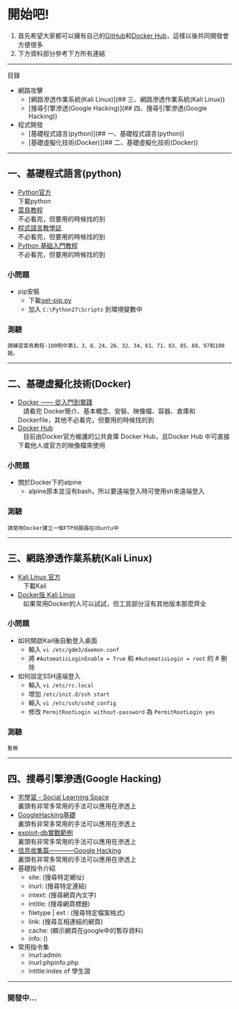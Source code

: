 開始吧!
===
1. 首先希望大家都可以擁有自己的[GitHub](https://github.com/)和[Docker Hub](https://hub.docker.com/)，這樣以後共同開發會方便很多<br>
2. 下方資料部分參考下方所有連結
---
目錄
* 網路攻擊
    * [網路滲透作業系統(Kali Linux)](## 三、網路滲透作業系統(Kali Linux))
    * [搜尋引擎滲透(Google Hacking)](## 四、搜尋引擎滲透(Google Hacking))
* 程式開發
    * [基礎程式語言(python)](## 一、基礎程式語言(python))
    * [基礎虛擬化技術(Docker)](## 二、基礎虛擬化技術(Docker))
---
## 一、基礎程式語言(python)
* [Python官方](https://www.python.org/)<br>
    下載python
* [菜鳥教程](http://www.runoob.com/python/python-tutorial.html)<br>
    不必看完，但要用的時候找的到
* [程式語言教學誌](http://kaiching.org/pydoing/python.html)<br>
    不必看完，但要用的時候找的到
* [Python 基础入門教程](https://alleniverson.gitbooks.io/python2-course/content/)<br>
    不必看完，但要用的時候找的到
### 小問題
* pip安裝
  - 下載[get-pip.py](https://bootstrap.pypa.io/get-pip.py)
  - 加入 `C:\Python27\Scripts` 到環境變數中
### 測驗
    請練習菜鳥教程-100例中第1、3、8、24、26、32、34、61、71、83、85、88、97和100題。
---
## 二、基礎虛擬化技術(Docker)
* [Docker —— 從入門到實踐](https://philipzheng.gitbooks.io/docker_practice/content/)<br>
    請看完 Docker簡介、基本概念、安裝、映像檔、容器、倉庫和Dockerfile，其他不必看完，但要用的時候找的到
* [Docker Hub](https://hub.docker.com/)<br>
    目前由Docker官方維護的公共倉庫 Docker Hub，且Docker Hub 中可直接下載他人或官方的映像檔來使用
### 小問題
* 關於Docker下的alpine
  - alpine原本並沒有bash，所以要遠端登入時可使用sh來遠端登入
### 測驗
    請使用Docker建立一個FTP伺服器在Ubuntu中
---
## 三、網路滲透作業系統(Kali Linux)
* [Kali Linux 官方](https://www.kali.org/)<br>
    下載Kali
* [Docker版 Kali Linux](https://hub.docker.com/r/kalilinux/kali-linux-docker/)<br>
    如果常用Docker的人可以試試，但工具部分沒有其他版本那麼齊全
### 小問題
* 如何開啟Kail後自動登入桌面
  - 輸入 `vi /etc/gdm3/daemon.conf`
  - 將 `#AutomaticLoginEnable = True` 和 `#AutomaticLogin = root` 的 # 刪除
* 如何設定SSH遠端登入
  - 輸入 `vi /etc/rc.local`
  - 增加 `/etc/init.d/ssh start`
  - 輸入 `vi /etc/ssh/sshd_config`
  - 修改 `PermitRootLogin without-password` 為 `PermitRootLogin yes`
### 測驗
    暫無
---
## 四、搜尋引擎滲透(Google Hacking)
* [宅學習 - Social Learning Space](https://sls.weco.net/node/12922)<br>
    裏頭有非常多常用的手法可以應用在滲透上
* [GoogleHacking基礎](http://www.vixual.net/blog/archives/152)<br>
    裏頭有非常多常用的手法可以應用在滲透上
* [exploit-db實戰範例](https://www.exploit-db.com/google-hacking-database/)<br>
    裏頭有非常多常用的手法可以應用在滲透上
* [信息收集篇————Google Hacking](https://blog.csdn.net/Fly_hps/article/details/79404270)<br>
    裏頭有非常多常用的手法可以應用在滲透上
* 基礎指令介紹
  - site: (搜尋特定網址)
  - inurl: (搜尋特定連結)
  - intext: (搜尋網頁內文字)
  - intitle: (搜尋網頁標題)
  - filetype  |  ext  : (搜尋特定檔案格式)
  - link: (搜尋互相連結的網頁)
  - cache: (顯示網頁在google中的暫存資料)
  - info: ()
* 常用指令集
  - inurl:admin
  - inurl:phpinfo.php
  - intitle:index of 學生證
---
### 開發中...
